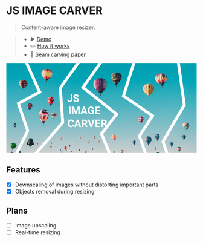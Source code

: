 # JS IMAGE CARVER

> Content-aware image resizer.

> - ▶️ [️Demo](https://trekhleb.dev/js-image-carver)
> - ✏️ [How it works](https://trekhleb.dev/blog/2021/content-aware-image-resizing-in-javascript/)
> - 📄 [Seam carving paper](https://perso.crans.org/frenoy/matlab2012/seamcarving.pdf)

![JS IMAGE CARVER](public/site-meta-image.png)

## Features

- [x] Downscaling of images without distorting important parts 
- [x] Objects removal during resizing

## Plans

- [ ] Image upscaling
- [ ] Real-time resizing
